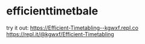 # efficienttimetbale
try it out: https://Efficient-Timetabling--kgwxf.repl.co
https://repl.it/@kgwxf/Efficient-Timetabling
